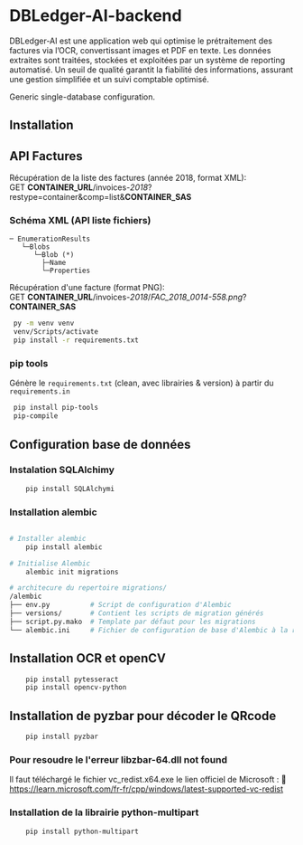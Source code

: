 # DBLedger-AI-backend
DBLedger-AI est une application web qui optimise le prétraitement des factures via l’OCR, convertissant images et PDF en texte. Les données extraites sont traitées, stockées et exploitées par un système de reporting automatisé. Un seuil de qualité garantit la fiabilité des informations, assurant une gestion simplifiée et un suivi comptable optimisé.

Generic single-database configuration.

## Installation

## API Factures

Récupération de la liste des factures (année 2018, format XML):  
GET **CONTAINER_URL**/invoices-_2018_?restype=container&comp=list&**CONTAINER_SAS**
### Schéma XML (API liste fichiers)
```text
─ EnumerationResults
   └─Blobs
      └─Blob (*)
        ├─Name
        └─Properties
```
Récupération d'une facture (format PNG):  
GET **CONTAINER_URL**/invoices-_2018_/_FAC_2018_0014-558.png_?**CONTAINER_SAS**

```bash
 py -m venv venv
 venv/Scripts/activate
 pip install -r requirements.txt
```

### pip tools
Génère le `requirements.txt` (clean, avec librairies & version) à partir du `requirements.in`
```bash
 pip install pip-tools
 pip-compile
```
## Configuration base de données
### Instalation SQLAlchimy

```bash 
    pip install SQLAlchymi
```
### Installation alembic

```bash

# Installer alembic
    pip install alembic

# Initialise Alembic
    alembic init migrations

# architecure du repertoire migrations/
/alembic
├── env.py          # Script de configuration d'Alembic
├── versions/       # Contient les scripts de migration générés
├── script.py.mako  # Template par défaut pour les migrations
└── alembic.ini     # Fichier de configuration de base d'Alembic à la racine 
```

## Installation OCR et openCV

```bash
    pip install pytesseract
    pip install opencv-python
```

## Installation de pyzbar pour décoder le QRcode 

```bash
    pip install pyzbar

```

### Pour resoudre le l'erreur  libzbar-64.dll not found
 Il faut téléchargé le fichier vc_redist.x64.exe
 le lien officiel de Microsoft :
🔗 https://learn.microsoft.com/fr-fr/cpp/windows/latest-supported-vc-redist



### Installation de la librairie python-multipart
```bash
    pip install python-multipart
```